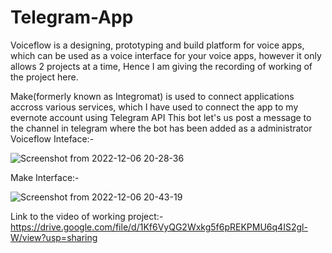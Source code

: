 # Telegram-App

Voiceflow is a designing, prototyping and build platform for voice apps, which can be used as a voice interface for your voice apps, however it only allows 2 projects at a time, Hence I am giving the recording of working of the project here.

Make(formerly known as Integromat) is used to connect applications accross various services, which I have used to connect the app to my evernote account using Telegram API
This bot let's us post a message to the channel in telegram where the bot has been added as a administrator
Voiceflow Inteface:-

![Screenshot from 2022-12-06 20-28-36](https://user-images.githubusercontent.com/78522965/208191252-e392e3da-3eaf-4456-ac84-6b8cc4be3332.png)

Make Interface:-

![Screenshot from 2022-12-06 20-43-19](https://user-images.githubusercontent.com/78522965/208191440-b00a2768-a12b-42c9-af3c-7eb1e340394c.png)

Link to the video of working project:-
https://drive.google.com/file/d/1Kf6VyQG2Wxkg5f6pREKPMU6q4IS2gl-W/view?usp=sharing
